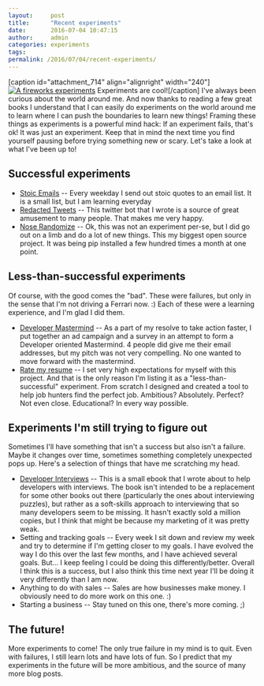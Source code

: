 ```yaml
---
layout:     post
title:      "Recent experiments"
date:       2016-07-04 10:47:15
author:     admin
categories: experiments
tags:  
permalink: /2016/07/04/recent-experiments/
---
```

[caption id="attachment_714" align="alignright" width="240"][![A fireworks experiments](https://ironboundsoftware.com/blog/wp-content/uploads/2016/06/7432974168_765d1f6d1a_m.jpg)](https://ironboundsoftware.com/blog/wp-content/uploads/2016/06/7432974168_765d1f6d1a_m.jpg) Experiments are cool![/caption] I've always been curious about the world around me. And now thanks to reading a few great books I understand that I can easily do experiments on the world around me to learn where I can push the boundaries to learn new things! Framing these things as experiments is a powerful mind hack: If an experiment fails, that's ok! It was just an experiment. Keep that in mind the next time you find yourself pausing before trying something new or scary. Let's take a look at what I've been up to! 

## Successful experiments

  * [Stoic Emails](http://eepurl.com/b5zwSL) \-- Every weekday I send out stoic quotes to an email list. It is a small list, but I am learning everyday
  * [Redacted Tweets](https://twitter.com/redactedtweet) \-- This twitter bot that I wrote is a source of great amusement to many people. That makes me very happy.
  * [Nose Randomize](https://github.com/nloadholtes/nose-randomize) \-- Ok, this was not an experiment per-se, but I did go out on a limb and do a lot of new things. This my biggest open source project. It was being pip installed a few hundred times a month at one point.



## Less-than-successful experiments

Of course, with the good comes the "bad". These were failures, but only in the sense that I'm not driving a Ferrari now. :) Each of these were a learning experience, and I'm glad I did them. 

  * [Developer Mastermind](https://ironboundsoftware.com/blog/2016/06/20/developer-mastermind/) \-- As a part of my resolve to take action faster, I put together an ad campaign and a survey in an attempt to form a Developer oriented Mastermind. 4 people did give me their email addresses, but my pitch was not very compelling. No one wanted to move forward with the mastermind.
  * [Rate my resume](http://ratemyresume.ironboundsoftware.com/) \-- I set very high expectations for myself with this project. And that is the only reason I'm listing it as a "less-than-successful" experiment. From scratch I designed and created a tool to help job hunters find the perfect job. Ambitious? Absolutely. Perfect? Not even close. Educational? In every way possible.



## Experiments I'm still trying to figure out

Sometimes I'll have something that isn't a success but also isn't a failure. Maybe it changes over time, sometimes something completely unexpected pops up. Here's a selection of things that have me scratching my head. 

  * [Developer Interviews](https://ironboundsoftware.com/blog/2016/05/23/announcing-developer-interviews/) \-- This is a small ebook that I wrote about to help developers with interviews. The book isn't intended to be a replacement for some other books out there (particularly the ones about interviewing puzzles), but rather as a soft-skills approach to interviewing that so many developers seem to be missing. It hasn't exactly sold a million copies, but I think that might be because my marketing of it was pretty weak.
  * Setting and tracking goals -- Every week I sit down and review my week and try to determine if I'm getting closer to my goals. I have evolved the way I do this over the last few months, and I have achieved several goals. But... I keep feeling I could be doing this differently/better. Overall I think this is a success, but I also think this time next year I'll be doing it very differently than I am now.
  * Anything to do with sales -- Sales are how businesses make money. I obviously need to do more work on this one. :)
  * Starting a business -- Stay tuned on this one, there's more coming. ;)



## The future!

More experiments to come! The only true failure in my mind is to quit. Even with failures, I still learn lots and have lots of fun. So I predict that my experiments in the future will be more ambitious, and the source of many more blog posts.

